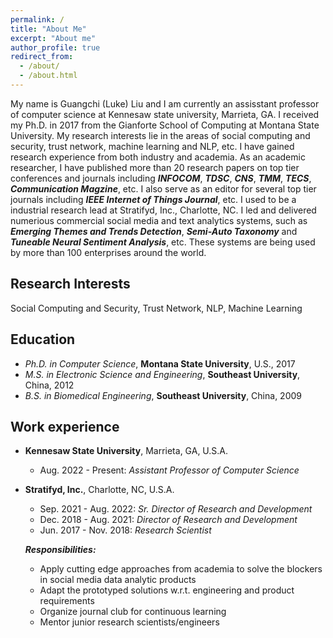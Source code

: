 ```yaml
---
permalink: /
title: "About Me"
excerpt: "About me"
author_profile: true
redirect_from: 
  - /about/
  - /about.html
---
```


My name is Guangchi (Luke) Liu and I am currently an assisstant professor of computer science at Kennesaw state university, Marrieta, GA. I received my Ph.D. in 2017 from the Gianforte School of Computing at Montana State University. My research interests lie in the areas of social computing and security, trust network, machine learning and NLP, etc. I have gained research experience from both industry and academia. As an academic researcher, I have published more than 20 research papers on top tier conferences and journals including ***INFOCOM***, ***TDSC***, ***CNS***, ***TMM***, ***TECS***, ***Communication Magzine***, etc. I also serve as an editor for several top tier journals including ***IEEE Internet of Things Journal***, etc. I used to be a industrial research lead at Stratifyd, Inc., Charlotte, NC. I led and delivered numerious commercial social media and text analytics systems, such as ***Emerging Themes and Trends Detection***, ***Semi-Auto Taxonomy*** and ***Tuneable Neural Sentiment Analysis***, etc. These systems are being used by more than 100 enterprises around the world. 

Research Interests
------
Social Computing and Security, Trust Network, NLP, Machine Learning 


Education
------
* *Ph.D. in Computer Science*, **Montana State University**, U.S., 2017
* *M.S. in Electronic Science and Engineering*, **Southeast University**, China, 2012
* *B.S. in Biomedical Engineering*, **Southeast University**, China, 2009


Work experience
------
* **Kennesaw State University**, Marrieta, GA, U.S.A.
  * Aug. 2022 - Present: *Assistant Professor of Computer Science*
  
* **Stratifyd, Inc.**, Charlotte, NC, U.S.A.
  * Sep. 2021 - Aug. 2022: *Sr. Director of Research and Development*
  * Dec. 2018 - Aug. 2021: *Director of Research and Development*
  * Jun. 2017 - Nov. 2018: *Research Scientist*
  
  ***Responsibilities:***
    * Apply cutting edge approaches from academia to solve the blockers in social media data analytic products
    * Adapt the prototyped solutions w.r.t. engineering and product requirements
    * Organize journal club for continuous learning
    * Mentor junior research scientists/engineers




